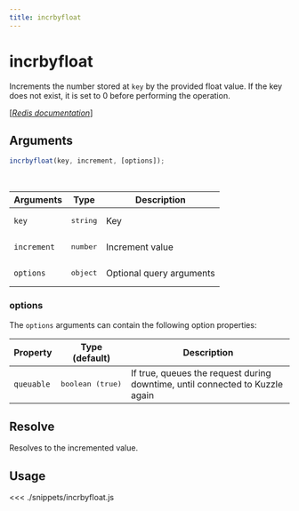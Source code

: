 ```yaml
---
title: incrbyfloat
---
```


# incrbyfloat

Increments the number stored at `key` by the provided float value. If the key does not exist, it is set to 0 before performing the operation.

[[_Redis documentation_]](https://redis.io/commands/incrbyfloat)

## Arguments

```js
incrbyfloat(key, increment, [options]);
```

<br/>

| Arguments   | Type              | Description              |
| ----------- | ----------------- | ------------------------ |
| `key`       | <pre>string</pre> | Key                      |
| `increment` | <pre>number</pre> | Increment value          |
| `options`   | <pre>object</pre> | Optional query arguments |

### options

The `options` arguments can contain the following option properties:

| Property   | Type (default)            | Description                                                                  |
| ---------- | ------------------------- | ---------------------------------------------------------------------------- |
| `queuable` | <pre>boolean (true)</pre> | If true, queues the request during downtime, until connected to Kuzzle again |

## Resolve

Resolves to the incremented value.

## Usage

<<< ./snippets/incrbyfloat.js
